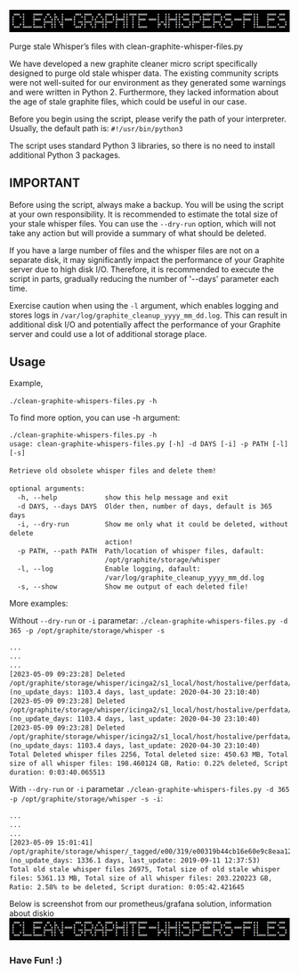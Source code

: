 ![Screenshot](clean_graphite_whispers.png)

Purge stale Whisper’s files with clean-graphite-whisper-files.py

We have developed a new graphite cleaner micro script specifically designed to purge old stale whisper data. The existing community scripts were not well-suited for our environment as they generated some warnings and were written in Python 2. Furthermore, they lacked information about the age of stale graphite files, which could be useful in our case.

Before you begin using the script, please verify the path of your interpreter. Usually, the default path is: `#!/usr/bin/python3`

The script uses standard Python 3 libraries, so there is no need to install additional Python 3 packages.

## IMPORTANT


Before using the script, always make a backup. You will be using the script at your own responsibility. It is recommended to estimate the total size of your stale whisper files. You can use the `--dry-run` option, which will not take any action but will provide a summary of what should be deleted.

If you have a large number of files and the whisper files are not on a separate disk, it may significantly impact the performance of your Graphite server due to high disk I/O. Therefore, it is recommended to execute the script in parts, gradually reducing the number of '--days' parameter each time.

Exercise caution when using the `-l` argument, which enables logging and stores logs in `/var/log/graphite_cleanup_yyyy_mm_dd.log`. This can result in additional disk I/O and potentially affect the performance of your Graphite server and could use a lot of additional storage place.


## Usage

Example,

`./clean-graphite-whispers-files.py -h`

To find more option, you can use -h argument:

```
./clean-graphite-whispers-files.py -h
usage: clean-graphite-whispers-files.py [-h] -d DAYS [-i] -p PATH [-l] [-s]

Retrieve old obsolete whisper files and delete them!

optional arguments:
  -h, --help            show this help message and exit
  -d DAYS, --days DAYS  Older then, number of days, default is 365 days
  -i, --dry-run         Show me only what it could be deleted, without delete
                        action!
  -p PATH, --path PATH  Path/location of whisper files, dafault:
                        /opt/graphite/storage/whisper
  -l, --log             Enable logging, dafault:
                        /var/log/graphite_cleanup_yyyy_mm_dd.log
  -s, --show            Show me output of each deleted file!
```

More examples:

Without `--dry-run` or `-i` parametar: 
`./clean-graphite-whispers-files.py -d 365 -p /opt/graphite/storage/whisper -s`

```
...
...
...
[2023-05-09 09:23:28] Deleted /opt/graphite/storage/whisper/icinga2/s1_local/host/hostalive/perfdata/rta/warn.wsp! (no_update_days: 1103.4 days, last_update: 2020-04-30 23:10:40)
[2023-05-09 09:23:28] Deleted /opt/graphite/storage/whisper/icinga2/s1_local/host/hostalive/perfdata/rta/value.wsp! (no_update_days: 1103.4 days, last_update: 2020-04-30 23:10:40)
[2023-05-09 09:23:28] Deleted /opt/graphite/storage/whisper/icinga2/s1_local/host/hostalive/perfdata/rta/crit.wsp! (no_update_days: 1103.4 days, last_update: 2020-04-30 23:10:40)
Total Deleted whisper files 2256, Total deleted size: 450.63 MB, Total size of all whisper files: 198.460124 GB, Ratio: 0.22% deleted, Script duration: 0:03:40.065513

```

With `--dry-run` or `-i` parametar 
`./clean-graphite-whispers-files.py -d 365 -p /opt/graphite/storage/whisper -s -i`:

```
...
...
...
[2023-05-09 15:01:41] /opt/graphite/storage/whisper/_tagged/e00/319/e00319b44cb16e60e9c8eaa1213beabce813998bbee8aa328440361d23e75300.wsp (no_update_days: 1336.1 days, last_update: 2019-09-11 12:37:53)
Total old stale whisper files 26975, Total size of old stale whisper files: 5361.13 MB, Total size of all whisper files: 203.220223 GB, Ratio: 2.58% to be deleted, Script duration: 0:05:42.421645
```
Below is screenshot from our prometheus/grafana solution, information about diskio
![Screenshot](clean_graphite_whispers.png)

### Have Fun! :)
